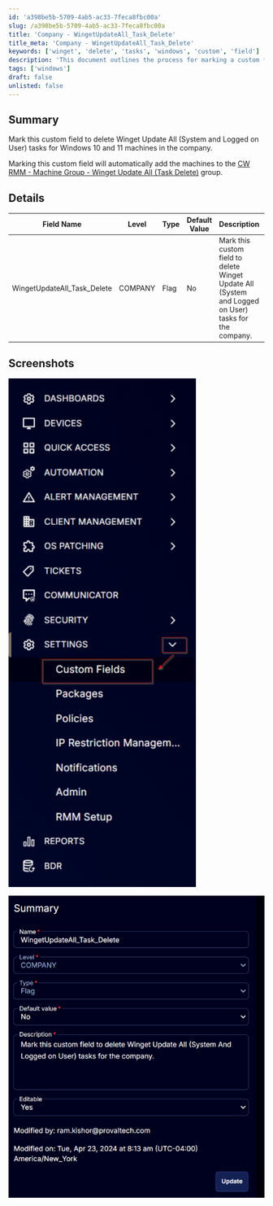 ```yaml
---
id: 'a398be5b-5709-4ab5-ac33-7feca8fbc00a'
slug: /a398be5b-5709-4ab5-ac33-7feca8fbc00a
title: 'Company - WingetUpdateAll_Task_Delete'
title_meta: 'Company - WingetUpdateAll_Task_Delete'
keywords: ['winget', 'delete', 'tasks', 'windows', 'custom', 'field']
description: 'This document outlines the process for marking a custom field to delete Winget Update All tasks for Windows 10 and 11 machines within the company. It includes details about the custom field, its properties, and how it integrates with CW RMM machine groups.'
tags: ['windows']
draft: false
unlisted: false
---
```


## Summary

Mark this custom field to delete Winget Update All (System and Logged on User) tasks for Windows 10 and 11 machines in the company.

Marking this custom field will automatically add the machines to the [CW RMM - Machine Group - Winget Update All (Task Delete)](<../groups/Winget Update All (Task Delete).md>) group.

## Details

| Field Name                       | Level  | Type | Default Value | Description                                                                 | Editable |
|----------------------------------|--------|------|---------------|-----------------------------------------------------------------------------|----------|
| WingetUpdateAll_Task_Delete      | COMPANY| Flag | No            | Mark this custom field to delete Winget Update All (System and Logged on User) tasks for the company. | Yes      |

## Screenshots

![Screenshot 1](../../../static/img/Company---WingetUpdateAll_Task_Delete/image_1.png)

![Screenshot 2](../../../static/img/Company---WingetUpdateAll_Task_Delete/image_2.png)


